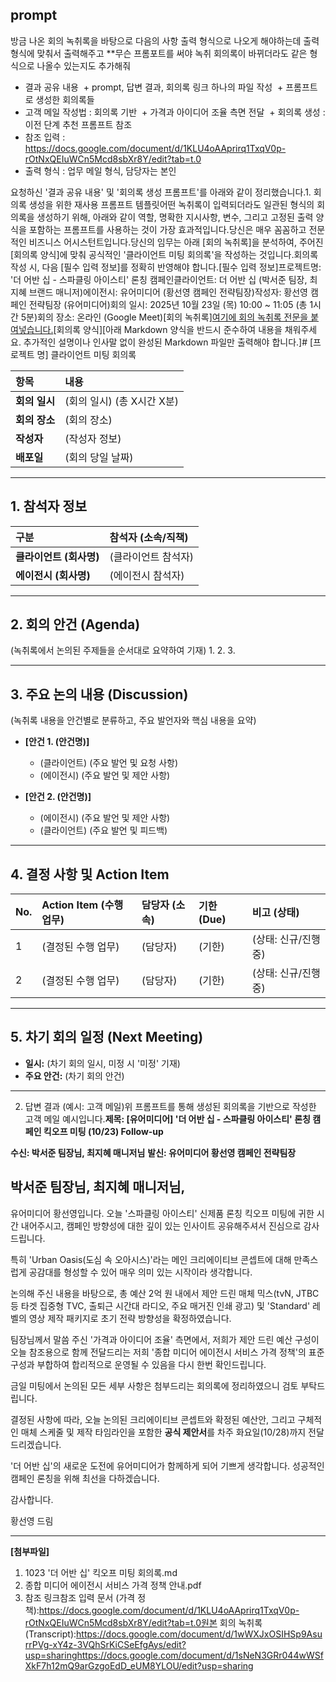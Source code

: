 
## prompt

방금 나온 회의 녹취록을 바탕으로 다음의 사항 출력 형식으로 나오게 해야하는데 출력형식에 맞춰서 출력해주고 **무슨 프롬포트를 써야  녹취 회의록이 바뀌더라도 같은 형식으로 나올수 있는지도 추가해줘

- 결과 공유 내용
 + prompt, 답변 결과, 회의록 링크 하나의 파일 작성
 + 프롬프트로 생성한 회의록들
- 고객 메일 작성법 : 회의록 기반
 + 가격과 아이디어 조율 측면 전달
 + 회의록 생성 : 이전 단계 추천 프롬프트 참조
- 참조 입력 : 
https://docs.google.com/document/d/1KLU4oAAprirq1TxqV0p-rOtNxQEIuWCn5Mcd8sbXr8Y/edit?tab=t.0
- 출력 형식 : 업무 메일 형식, 담당자는 본인













요청하신 '결과 공유 내용' 및 '회의록 생성 프롬프트'를 아래와 같이 정리했습니다.1. 회의록 생성을 위한 재사용 프롬프트 템플릿어떤 녹취록이 입력되더라도 일관된 형식의 회의록을 생성하기 위해, 아래와 같이 역할, 명확한 지시사항, 변수, 그리고 고정된 출력 양식을 포함하는 프롬프트를 사용하는 것이 가장 효과적입니다.당신은 매우 꼼꼼하고 전문적인 비즈니스 어시스턴트입니다.당신의 임무는 아래 [회의 녹취록]을 분석하여, 주어진 [회의록 양식]에 맞춰 공식적인 '클라이언트 미팅 회의록'을 작성하는 것입니다.회의록 작성 시, 다음 [필수 입력 정보]를 정확히 반영해야 합니다.[필수 입력 정보]프로젝트명: '더 어반 십 - 스파클링 아이스티' 론칭 캠페인클라이언트: 더 어반 십 (박서준 팀장, 최지혜 브랜드 매니저)에이전시: 유어미디어 (황선영 캠페인 전략팀장)작성자: 황선영 캠페인 전략팀장 (유어미디어)회의 일시: 2025년 10월 23일 (목) 10:00 ~ 11:05 (총 1시간 5분)회의 장소: 온라인 (Google Meet)[회의 녹취록][여기에 회의 녹취록 전문을 붙여넣습니다.](예시: "박서준입니다. 오늘 회의 시작하겠습니다. 먼저 저희 신제품 차별점부터 말씀드리면...")[회의록 양식][아래 Markdown 양식을 반드시 준수하여 내용을 채워주세요. 추가적인 설명이나 인사말 없이 완성된 Markdown 파일만 출력해야 합니다.]# [프로젝트 명] 클라이언트 미팅 회의록

| 항목 | 내용 |
| :--- | :--- |
| **회의 일시** | (회의 일시) (총 X시간 X분) |
| **회의 장소** | (회의 장소) |
| **작성자** | (작성자 정보) |
| **배포일** | (회의 당일 날짜) |

---

## 1. 참석자 정보

| 구분 | 참석자 (소속/직책) |
| :--- | :--- |
| **클라이언트 (회사명)** | (클라이언트 참석자) |
| **에이전시 (회사명)** | (에이전시 참석자) |

---

## 2. 회의 안건 (Agenda)

(녹취록에서 논의된 주제들을 순서대로 요약하여 기재)
1.
2.
3.

---

## 3. 주요 논의 내용 (Discussion)

(녹취록 내용을 안건별로 분류하고, 주요 발언자와 핵심 내용을 요약)

* **[안건 1. (안건명)]**
    * (클라이언트) (주요 발언 및 요청 사항)
    * (에이전시) (주요 발언 및 제안 사항)

* **[안건 2. (안건명)]**
    * (에이전시) (주요 발언 및 제안 사항)
    * (클라이언트) (주요 발언 및 피드백)

---

## 4. 결정 사항 및 Action Item

| No. | Action Item (수행 업무) | 담당자 (소속) | 기한 (Due) | 비고 (상태) |
| :--- | :--- | :--- | :--- | :--- |
| 1 | (결정된 수행 업무) | (담당자) | (기한) | (상태: 신규/진행 중) |
| 2 | (결정된 수행 업무) | (담당자) | (기한) | (상태: 신규/진행 중) |

---

## 5. 차기 회의 일정 (Next Meeting)

* **일시:** (차기 회의 일시, 미정 시 '미정' 기재)
* **주요 안건:** (차기 회의 안건)

---
2. 답변 결과 (예시: 고객 메일)위 프롬프트를 통해 생성된 회의록을 기반으로 작성한 고객 메일 예시입니다.**제목: [유어미디어] '더 어반 십 - 스파클링 아이스티' 론칭 캠페인 킥오프 미팅 (10/23) Follow-up**

**수신: 박서준 팀장님, 최지혜 매니저님**
**발신: 유어미디어 황선영 캠페인 전략팀장**







## 박서준 팀장님, 최지혜 매니저님,

유어미디어 황선영입니다.
오늘 '스파클링 아이스티' 신제품 론칭 킥오프 미팅에 귀한 시간 내어주시고, 캠페인 방향성에 대한 깊이 있는 인사이트 공유해주셔서 진심으로 감사드립니다.

특히 'Urban Oasis(도심 속 오아시스)'라는 메인 크리에이티브 콘셉트에 대해 만족스럽게 공감대를 형성할 수 있어 매우 의미 있는 시작이라 생각합니다.

논의해 주신 내용을 바탕으로, 총 예산 2억 원 내에서 제안 드린 매체 믹스(tvN, JTBC 등 타겟 집중형 TVC, 출퇴근 시간대 라디오, 주요 매거진 인쇄 광고) 및 'Standard' 레벨의 영상 제작 패키지로 초기 전략 방향성을 확정하였습니다.

팀장님께서 말씀 주신 '가격과 아이디어 조율' 측면에서, 저희가 제안 드린 예산 구성이 오늘 참조용으로 함께 전달드리는 저희 '종합 미디어 에이전시 서비스 가격 정책'의 표준 구성과 부합하여 합리적으로 운영될 수 있음을 다시 한번 확인드립니다.

금일 미팅에서 논의된 모든 세부 사항은 첨부드리는 회의록에 정리하였으니 검토 부탁드립니다.

결정된 사항에 따라, 오늘 논의된 크리에이티브 콘셉트와 확정된 예산안, 그리고 구체적인 매체 스케줄 및 제작 타임라인을 포함한 **공식 제안서**를 차주 화요일(10/28)까지 전달드리겠습니다.

'더 어반 십'의 새로운 도전에 유어미디어가 함께하게 되어 기쁘게 생각합니다.
성공적인 캠페인 론칭을 위해 최선을 다하겠습니다.

감사합니다.

황선영 드림

---
**[첨부파일]**
1. 1023 '더 어반 십' 킥오프 미팅 회의록.md
2. 종합 미디어 에이전시 서비스 가격 정책 안내.pdf
3. 참조 링크참조 입력 문서 (가격 정책):https://docs.google.com/document/d/1KLU4oAAprirq1TxqV0p-rOtNxQEIuWCn5Mcd8sbXr8Y/edit?tab=t.0원본 회의 녹취록 (Transcript):https://docs.google.com/document/d/1wWXJxOSIHSp9AsurrPVg-xY4z-3VQhSrKiCSeEfgAys/edit?usp=sharinghttps://docs.google.com/document/d/1sNeN3GRr044wWSfXkF7h12mQ9arGzgoEdD_eUM8YLOU/edit?usp=sharing

```